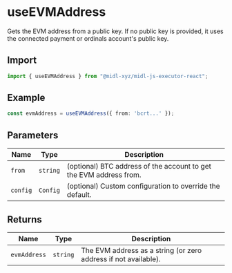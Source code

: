 # useEVMAddress

Gets the EVM address from a public key. If no public key is provided, it uses the connected payment or ordinals account's public key.

## Import

```ts
import { useEVMAddress } from "@midl-xyz/midl-js-executor-react";
```

## Example

```ts
const evmAddress = useEVMAddress({ from: 'bcrt...' });
```

## Parameters

| Name     | Type     | Description                                                        |
| -------- | -------- | ------------------------------------------------------------------ |
| `from`   | `string` | (optional) BTC address of the account to get the EVM address from. |
| `config` | `Config` | (optional) Custom configuration to override the default.           |

## Returns

| Name         | Type     | Description                                                     |
| ------------ | -------- | --------------------------------------------------------------- |
| `evmAddress` | `string` | The EVM address as a string (or zero address if not available). |
